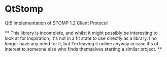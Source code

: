 QtStomp
=======

Qt5 Implementation of STOMP 1.2 Client Protocol

** This library is incomplete, and whilst it might possibly be interesting to look at for inspiration, it's not in a fit state to use directly as a library. I no longer have any need for it, but I'm leaving it online anyway in case it's of interest to someone else who finds themselves starting a similar project. **


